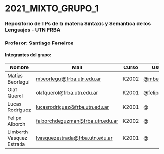 # 2021_MIXTO_GRUPO_1

### Repositorio de TPs de la materia Sintaxis y Semántica de los Lenguajes - UTN FRBA

### Profesor: Santiago Ferreiros

#### Integrantes del grupo:

| Nombre        				| Mail           					| Curso  		| Usuario  	|
| ------------- 				|-------------						|	--------	| -----		|
| Matías Beorlegui      		| mbeorlegui@frba.utn.edu.ar 		|		K2002		| [@mbeorlegui](https://github.com/mbeorlegui) |
| Olaf Querol					| olafquerol@frba.utn.edu.ar    	| 		K2001		|[@felipealborch](https://github.com/FelipeAlborch) |
| Lucas Rodriguez 				| lucasrodriguez@frba.utn.edu.ar	|   	K2001		| @ |
| Felipe Alborch				| falborchdeguzman@frba.utn.edu.ar     	|   	K2002		| @ |
| Limberth Vasquez Estrada 		| lvasquezestrada@frba.utn.edu.ar 	|   	K2001		| @ |
